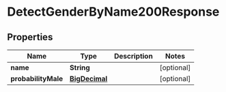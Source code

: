 

# DetectGenderByName200Response

## Properties

Name | Type | Description | Notes
------------ | ------------- | ------------- | -------------
**name** | **String** |  |  [optional]
**probabilityMale** | [**BigDecimal**](BigDecimal.md) |  |  [optional]




